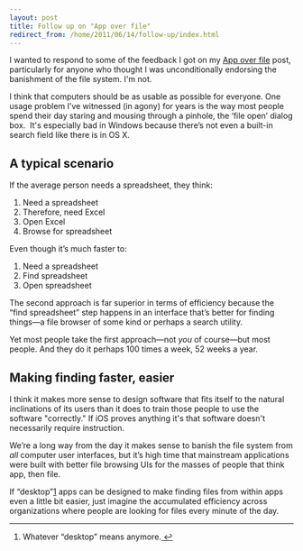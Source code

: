 ```yaml
---
layout: post
title: Follow up on "App over file"
redirect_from: /home/2011/06/14/follow-up/index.html
---
```

<p>I wanted to respond to some of the feedback I got on my <a href="http://www.practicallyefficient.com/2011/06/12/app-over-file/">App over file</a> post, particularly for anyone who thought I was unconditionally endorsing the banishment of the file system. I'm not.</p>
<p>I think that computers should be as usable as possible for everyone.  One usage problem I’ve witnessed (in agony) for years is the way most people spend their day staring and mousing through a pinhole, the ‘file open’ dialog box.  It's especially bad in Windows because there’s not even a built-in search field like there is in OS X.</p>
<h2>A typical scenario</h2>
<p>If the average person needs a spreadsheet, they think:</p>
<ol>
<li>Need a spreadsheet</li>
<li>Therefore, need Excel</li>
<li>Open Excel</li>
<li>Browse for spreadsheet</li>
</ol>
<p>Even though it’s much faster to:</p>
<ol>
<li>Need a spreadsheet</li>
<li>Find spreadsheet</li>
<li>Open spreadsheet</li>
</ol>
<p>The second approach is far superior in terms of efficiency because the “find spreadsheet” step happens in an interface that’s better for finding things—a file browser of some kind or perhaps a search utility.</p>
<p>Yet most people take the first approach—not <em>you</em> of course—but most people. And they do it perhaps 100 times a week, 52 weeks a year.</p>
<h2>Making finding faster, easier</h2>
<p>I think it makes more sense to design software that fits itself to the natural inclinations of its users than it does to train those people to use the software "correctly." If iOS proves anything it's that software doesn't necessarily require instruction.</p>
<p>We’re a long way from the day it makes sense to banish the file system from <em>all</em> computer user interfaces, but it’s high time that mainstream applications were built with better file browsing UIs for the masses of people that think app, then file.</p>
<p>If “desktop”<a id="fnref:f1" class="footnote" title="see footnote" href="#fn:f1">1</a> apps can be designed to make finding files from within apps even a little bit easier, just imagine the accumulated efficiency across organizations where people are looking for files every minute of the day.</p>
<div class="footnotes">
<hr />
<ol>
<li id="fn:f1">
<p>Whatever “desktop” means anymore.<a class="reversefootnote" title="return to article" href="#fnref:f1"> ↩</a></p>
</li>
</ol>
</div>
